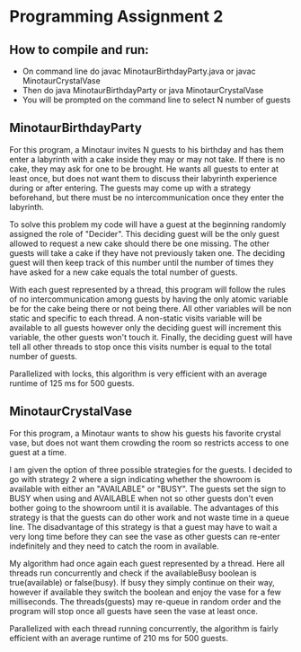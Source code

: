 # Programming Assignment 2

## How to compile and run:
- On command line do javac MinotaurBirthdayParty.java or javac MinotaurCrystalVase
- Then do java MinotaurBirthdayParty or java MinotaurCrystalVase
- You will be prompted on the command line to select N number of guests

## MinotaurBirthdayParty

For this program, a Minotaur invites N guests to his birthday and has them enter a labyrinth with a cake inside they may or may not take. If there is no cake, they may ask for one to be brought. He wants all guests to enter at least once, but does not want them to discuss their labyrinth experience during or after entering. The guests may come up with a strategy beforehand, but there must be no intercommunication once they enter the labyrinth. 

To solve this problem my code will have a guest at the beginning randomly assigned the role of "Decider". This deciding guest will be the only guest allowed to request a new cake should there be one missing. The other guests will take a cake if they have not previously taken one. The deciding guest will then keep track of this number until the number of times they have asked for a new cake equals the total number of guests.

With each guest represented by a thread, this program will follow the rules of no intercommunication among guests by having the only atomic variable be for the cake being there or not being there. All other variables will be non static and specific to each thread. A non-static visits variable will be available to all guests however only the deciding guest will increment this variable, the other guests won't touch it. Finally, the deciding guest will have tell all other threads to stop once this visits number is equal to the total number of guests.

Parallelized with locks, this algorithm is very efficient with an average runtime of 125 ms for 500 guests. 

## MinotaurCrystalVase

For this program, a Minotaur wants to show his guests his favorite crystal vase, but does not want them crowding the room so restricts access to one guest at a time. 

I am given the option of three possible strategies for the guests. I decided to go with strategy 2 where a sign indicating whether the showroom is available with either an "AVAILABLE" or "BUSY". The guests set the sign to BUSY when using and AVAILABLE when not so other guests don't even bother going to the showroom until it is available. The advantages of this strategy is that the guests can do other work and not waste time in a queue line. The disadvantage of this strategy is that a guest may have to wait a very long time before they can see the vase as other guests can re-enter indefinitely and they need to catch the room in available. 

My algorithm had once again each guest represented by a thread. Here all threads run concurrently and check if the availableBusy boolean is true(available) or false(busy). If busy they simply continue on their way, however if available they switch the boolean and enjoy the vase for a few milliseconds. The threads(guests) may re-queue in random order and the program will stop once all guests have seen the vase at least once.

Parallelized with each thread running concurrently, the algorithm is fairly efficient with an average runtime of 210 ms for 500 guests. 
